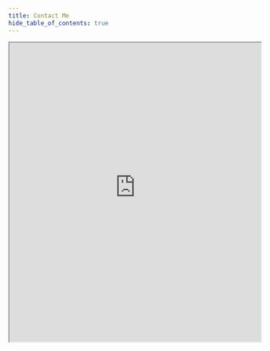 ```yaml
---
title: Contact Me
hide_table_of_contents: true
---
```

 <iframe class="form" width="100%" height="600px" src="https://hgaym0nhmho.typeform.com/to/bRb7KEMj?typeform-source=admin.typeform.com" />